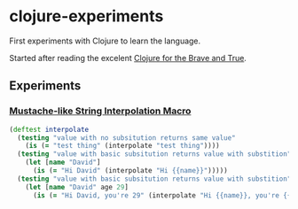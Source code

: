 # clojure-experiments

First experiments with Clojure to learn the language.

Started after reading the excelent [Clojure for the Brave and True](http://www.braveclojure.com).

## Experiments

### [Mustache-like String Interpolation Macro](src/clojure_experiments/interpolate.clj)

```clojure
(deftest interpolate
  (testing "value with no subsitution returns same value"
    (is (= "test thing" (interpolate "test thing"))))
  (testing "value with basic subsitution returns value with substition"
    (let [name "David"]
      (is (= "Hi David" (interpolate "Hi {{name}}")))))
  (testing "value with basic subsitution returns value with substition"
    (let [name "David" age 29]
      (is (= "Hi David, you're 29" (interpolate "Hi {{name}}, you're {{age}}"))))))
```
